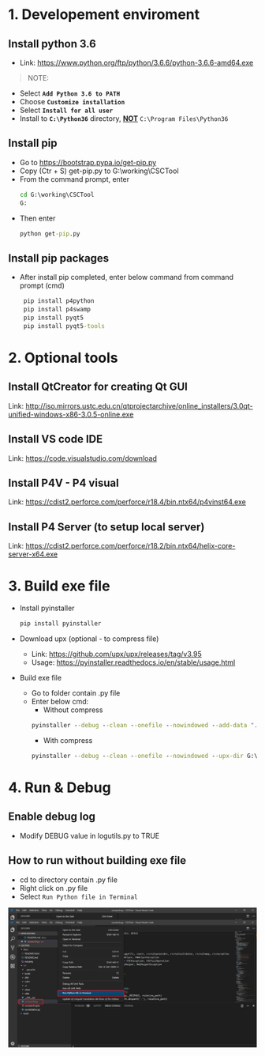 # 1. Developement enviroment
## Install python 3.6
- Link: <https://www.python.org/ftp/python/3.6.6/python-3.6.6-amd64.exe>

>NOTE:
- Select <b>`Add Python 3.6 to PATH`</b>
- Choose <b>`Customize installation`</b>
- Select <b>`Install for all user`</b>
- Install to <b>`C:\Python36`</b> directory, <u><b>NOT</u></b> `C:\Program Files\Python36`

## Install pip
- Go to <https://bootstrap.pypa.io/get-pip.py>
- Copy (Ctr + S) get-pip.py to G:\working\CSCTool
- From the command prompt, enter
    ```cmd
    cd G:\working\CSCTool
    G:
    ```
- Then enter 
    ```cmd
    python get-pip.py
    ```

## Install pip packages 
- After install pip completed, enter below command from command prompt (cmd)
   ```cmd
    pip install p4python
    pip install p4swamp
    pip install pyqt5
    pip install pyqt5-tools
   ```

# 2. Optional tools

## Install QtCreator for creating Qt GUI
Link: <http://iso.mirrors.ustc.edu.cn/qtprojectarchive/online_installers/3.0qt-unified-windows-x86-3.0.5-online.exe>

## Install VS code IDE
Link: <https://code.visualstudio.com/download>

## Install P4V - P4 visual
Link: <https://cdist2.perforce.com/perforce/r18.4/bin.ntx64/p4vinst64.exe>

## Install P4 Server (to setup local server)
Link: <https://cdist2.perforce.com/perforce/r18.2/bin.ntx64/helix-core-server-x64.exe>


# 3. Build exe file 
- Install pyinstaller
    ```cmd
    pip install pyinstaller
    ```
- Download upx (optional - to compress file)
  + Link: <https://github.com/upx/upx/releases/tag/v3.95>
  + Usage: <https://pyinstaller.readthedocs.io/en/stable/usage.html>

- Build exe file
  + Go to folder contain .py file 
  + Enter below cmd:
    + Without compress
    ```cmd
    pyinstaller --debug --clean --onefile --nowindowed --add-data "./ui/cscsearch.png;./ui" --add-data "./ui/cscsearch.ui;./ui" --add-data "./ui/cscsearch_open_file_dialog.ui;./ui" cscsearch.py
    ```
    + With compress
    ```cmd
    pyinstaller --debug --clean --onefile --nowindowed --upx-dir G:\working\CSCTool\tools\upx-3.95-win64\upx-3.95-win64 --add-data "./ui/cscsearch.png;./ui" --add-data "./ui/cscsearch.ui;./ui" --add-data "./ui/cscsearch_open_file_dialog.ui;./ui" cscsearch.py
    ```

# 4. Run & Debug
## Enable debug log
- Modify DEBUG value in logutils.py to TRUE

## How to run without building exe file
- cd to directory contain .py file
- Right click on .py file
- Select `Run Python file in Terminal`

![](run.png)

